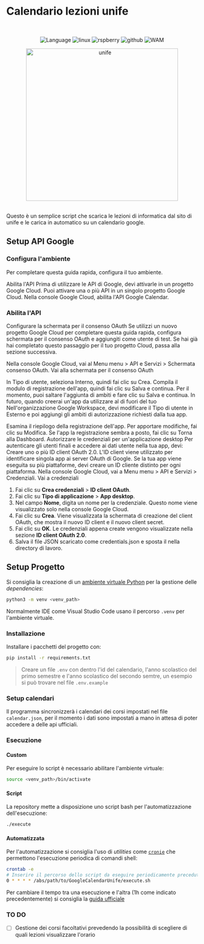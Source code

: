# Calendario lezioni unife

<br>
<div align="center">

![Language](https://img.shields.io/github/languages/top/MonkeFe/GoogleCalendarUnife.svg?style=for-the-badge&labelColor=black&logo=python&logoColor=blue&label=Python)
![linux](https://img.shields.io/badge/Linux-FCC624?style=for-the-badge&logo=linux&logoColor=black)
![rspberry](https://img.shields.io/badge/Raspberry%20Pi-A22846?style=for-the-badge&logo=Raspberry%20Pi&logoColor=white)
![github](https://img.shields.io/badge/GitHub-000000?style=for-the-badge&logo=github&logoColor=white)
![WAM](https://img.shields.io/badge/WE%20ARE-MONKEYS-40A02B?style=for-the-badge&labelColor=black)

<img src='https://www.unife.it/it/notizie/news/2019/novembre/sapere-orientare/@@images/4a82e5d7-dd6b-4b2c-93a0-a379a6e89618.jpeg' alt='unife' width="400">
</div>
<br>

Questo è un semplice script che scarica le lezioni di informatica dal sito di unife e le carica in automatico su un calendario google.

## Setup API Google
### Configura l'ambiente
Per completare questa guida rapida, configura il tuo ambiente.

Abilita l'API
Prima di utilizzare le API di Google, devi attivarle in un progetto Google Cloud. Puoi attivare una o più API in un singolo progetto Google Cloud.
Nella console Google Cloud, abilita l'API Google Calendar.

### Abilita l'API

Configurare la schermata per il consenso OAuth
Se utilizzi un nuovo progetto Google Cloud per completare questa guida rapida, configura schermata per il consenso OAuth e aggiungiti come utente di test. Se hai già hai completato questo passaggio per il tuo progetto Cloud, passa alla sezione successiva.

Nella console Google Cloud, vai al Menu menu &gt; API e Servizi &gt; Schermata consenso OAuth.
Vai alla schermata per il consenso OAuth

In Tipo di utente, seleziona Interno, quindi fai clic su Crea.
Compila il modulo di registrazione dell'app, quindi fai clic su Salva e continua.
Per il momento, puoi saltare l'aggiunta di ambiti e fare clic su Salva e continua. In futuro, quando creerai un'app da utilizzare al di fuori del tuo Nell'organizzazione Google Workspace, devi modificare il Tipo di utente in Esterno e poi aggiungi gli ambiti di autorizzazione richiesti dalla tua app.

Esamina il riepilogo della registrazione dell'app. Per apportare modifiche, fai clic su Modifica. Se l'app la registrazione sembra a posto, fai clic su Torna alla Dashboard.
Autorizzare le credenziali per un'applicazione desktop
Per autenticare gli utenti finali e accedere ai dati utente nella tua app, devi: Creare uno o più ID client OAuth 2.0. L'ID client viene utilizzato per identificare singola app ai server OAuth di Google. Se la tua app viene eseguita su più piattaforme, devi creare un ID cliente distinto per ogni piattaforma.
Nella console Google Cloud, vai a Menu menu &gt; API e Servizi &gt; Credenziali.
Vai a credenziali

1. Fai clic su **Crea credenziali** &gt; **ID client OAuth**.
2. Fai clic su **Tipo di applicazione** &gt; **App desktop**.
3. Nel campo **Nome**, digita un nome per la credenziale. Questo nome viene visualizzato solo nella console Google Cloud.
4. Fai clic su **Crea**. Viene visualizzata la schermata di creazione del client OAuth, che mostra il nuovo ID client e il nuovo client secret.
5. Fai clic su **OK**. Le credenziali appena create vengono visualizzate nella sezione **ID client OAuth 2.0**.
6. Salva il file JSON scaricato come credentials.json e sposta il nella directory di lavoro.


## Setup Progetto
Si consiglia la creazione di un [ambiente virtuale Python](https://docs.python.org/3/library/venv.html) per la gestione delle *dependencies*:
```bash
python3 -m venv <venv_path>
```
Normalmente IDE come Visual Studio Code usano il percorso `.venv` per l'ambiente virtuale.
### Installazione
Installare i pacchetti del progetto con:
```bash
pip install -r requirements.txt
```

> Creare un file `.env` con dentro l'id del calendario, l'anno scolastico del primo semestre e l'anno scolastico del secondo semtre, un esempio si può trovare nel file `.env.example`

### Setup calendari
Il programma sincronizzerà i calendari dei corsi impostati nel file `calendar.json`, per il momento i dati sono impostati a mano in attesa di poter accedere a delle api ufficiali.

### Esecuzione
#### Custom
Per eseguire lo script è necessario abilitare l'ambiente virtuale:
```bash
source <venv_path>/bin/activate
```
#### Script
La repository mette a disposizione uno script bash per l'automatizzazione dell'esecuzione:
```bash
./execute
```
#### Automatizzata
Per l'automatizzazione si consiglia l'uso di *utilities* come [`cronie`](https://wiki.archlinux.org/title/Cron) che permettono l'esecuzione periodica di comandi shell:
```bash
crontab -e
# Inserire il percorso dello script da eseguire periodicamente preceduto da N asterischi
0 * * * * /abs/path/to/GoogleCalendarUnife/execute.sh
```
Per cambiare il tempo tra una esecuzione e l'altra (1h come indicato precedentemente) si consiglia la [guida ufficiale](https://crontab.cronhub.io/)

### TO DO
- [ ] Gestione dei corsi facoltativi prevedendo la possibilità di scegliere di quali lezioni visualizzare l'orario
